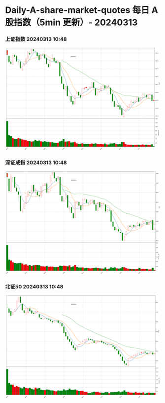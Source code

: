 
# Daily-A-share-market-quotes 每日 A 股指数（5min 更新）- 20240313

### 上证指数 20240313 10:48
![](./fig/2024/3/20240313-sh000001.png)

### 深证成指 20240313 10:48
![](./fig/2024/3/20240313-sz399001.png)

### 北证50 20240313 10:48
![](./fig/2024/3/20240313-bj899050.png)
